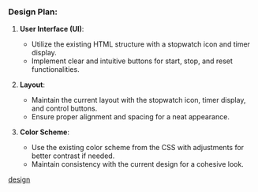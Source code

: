### Design Plan:

1. **User Interface (UI)**:
   - Utilize the existing HTML structure with a stopwatch icon and timer display.
   - Implement clear and intuitive buttons for start, stop, and reset functionalities.

2. **Layout**:
   - Maintain the current layout with the stopwatch icon, timer display, and control buttons.
   - Ensure proper alignment and spacing for a neat appearance.

3. **Color Scheme**:
   - Use the existing color scheme from the CSS with adjustments for better contrast if needed.
   - Maintain consistency with the current design for a cohesive look.

[design](../assets/designImg.png)